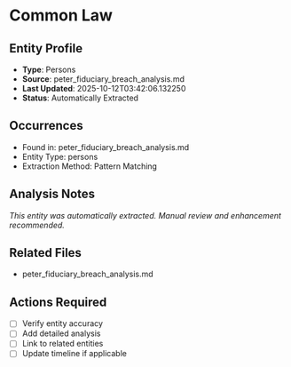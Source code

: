 # Common Law

## Entity Profile
- **Type**: Persons
- **Source**: peter_fiduciary_breach_analysis.md
- **Last Updated**: 2025-10-12T03:42:06.132250
- **Status**: Automatically Extracted

## Occurrences
- Found in: peter_fiduciary_breach_analysis.md
- Entity Type: persons
- Extraction Method: Pattern Matching

## Analysis Notes
*This entity was automatically extracted. Manual review and enhancement recommended.*

## Related Files
- peter_fiduciary_breach_analysis.md

## Actions Required
- [ ] Verify entity accuracy
- [ ] Add detailed analysis
- [ ] Link to related entities
- [ ] Update timeline if applicable
